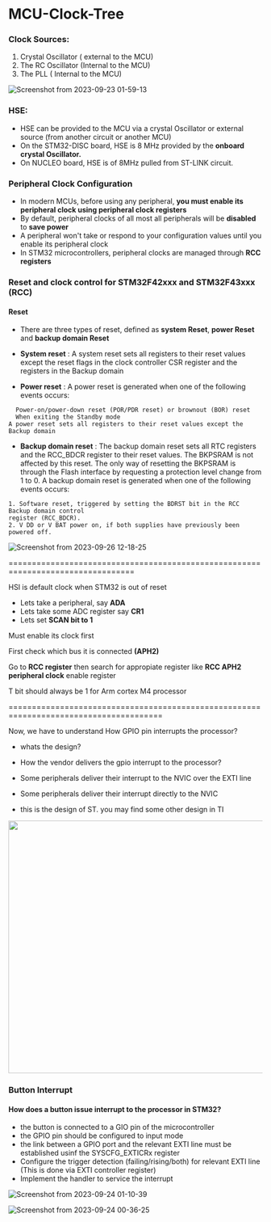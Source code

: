 # MCU-Clock-Tree




### Clock Sources:
1) Crystal Oscillator ( external to the MCU)
2) The RC Oscillator (Internal to the MCU)
3) The PLL ( Internal to the MCU)

![Screenshot from 2023-09-23 01-59-13](https://github.com/PranabNandy/MCU-Driver-Development/assets/80820274/81f403a1-7b06-4581-91cc-e7b080e70726)

### HSE:
-  HSE can be provided to the MCU via a crystal Oscillator or external source (from another circuit or another MCU) 
-  On the STM32-DISC board, HSE is 8 MHz provided by the **onboard crystal Oscillator.**
-  On NUCLEO board,  HSE is of 8MHz pulled from ST-LINK circuit.

### Peripheral Clock Configuration
-  In modern MCUs, before using any peripheral, **you must enable its peripheral clock using peripheral clock registers**
-  By default, peripheral clocks of all most all peripherals will be **disabled** to **save power**
-  A peripheral won't take or respond to your configuration values until you enable its peripheral clock 
- In STM32 microcontrollers, peripheral clocks are managed through **RCC registers** 
### Reset and clock control for STM32F42xxx and STM32F43xxx (RCC)
#### Reset
-  There are three types of reset, defined as **system Reset**, **power Reset** and **backup domain Reset**

- **System reset** : A system reset sets all registers to their reset values except the reset flags in the clock controller CSR register and the registers in the Backup domain
- **Power reset** : A power reset is generated when one of the following events occurs:
```
  Power-on/power-down reset (POR/PDR reset) or brownout (BOR) reset
  When exiting the Standby mode
A power reset sets all registers to their reset values except the Backup domain
```
- **Backup domain reset** : The backup domain reset sets all RTC registers and the RCC_BDCR register to their reset values. The BKPSRAM is not affected by this reset. The only way of resetting the BKPSRAM is through the Flash interface by requesting a protection level change from 1 to 0.
A backup domain reset is generated when one of the following events occurs:
```
1. Software reset, triggered by setting the BDRST bit in the RCC Backup domain control
register (RCC_BDCR).
2. V DD or V BAT power on, if both supplies have previously been powered off.
```
![Screenshot from 2023-09-26 12-18-25](https://github.com/PranabNandy/MCU-Driver-Development/assets/80820274/e7ae4cd3-18cc-46c1-86d7-8a5e5b76b8d9)

=================================================================================

HSI is default clock when STM32 is out of reset

- Lets take a peripheral, say  **ADA** 
- Lets take some ADC register say **CR1**
- Lets set **SCAN bit to 1**

Must enable its clock first

First check which bus it is connected **(APH2)**

Go to **RCC register** then search for appropiate register like **RCC APH2 peripheral clock** enable register

T bit should always be 1 for Arm cortex M4 processor

=======================================================================================

Now, we have  to understand How GPIO pin interrupts the processor?

- whats the design?
- How the vendor delivers the gpio interrupt to the processor?

- Some peripherals deliver their interrupt to the NVIC over the EXTI line
- Some peripherals deliver their interrupt directly to the NVIC
- this is the design of ST. you may find some other design in TI

<p align="center"> <img width="600" height="500" src="https://github.com/PranabNandy/MCU-Driver-Development/assets/80820274/3f694a66-af48-4d38-9cc3-4a014b02aacc"  /> </p>

### Button Interrupt
#### How does a button issue interrupt to the processor in STM32?
-  the button is connected to a GIO pin of the microcontroller
-  the GPIO pin should be configured to input mode
-  the link between a GPIO port and the relevant EXTI line must be established usinf the SYSCFG_EXTICRx register
-  Configure the trigger detection (failing/rising/both) for relevant EXTI line (This is done via EXTI controller register) 
-  Implement the handler to service the interrupt 

![Screenshot from 2023-09-24 01-10-39](https://github.com/PranabNandy/MCU-Driver-Development/assets/80820274/d17ee737-ca7f-4c85-8049-48280a61c40d)


![Screenshot from 2023-09-24 00-36-25](https://github.com/PranabNandy/MCU-Driver-Development/assets/80820274/8f7d0cf6-bea5-412c-9b0a-ca447a826cd8)
